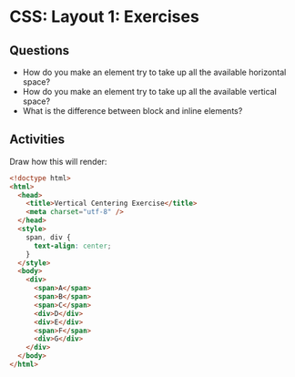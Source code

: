 # CSS: Layout 1: Exercises

## Questions

* How do you make an element try to take up all the available horizontal space?
* How do you make an element try to take up all the available vertical space?
* What is the difference between block and inline elements?

## Activities

Draw how this will render:

```html
<!doctype html>
<html>
  <head>
    <title>Vertical Centering Exercise</title>
    <meta charset="utf-8" />
  </head>
  <style>
    span, div {
      text-align: center;
    }
  </style>
  <body>
    <div>
      <span>A</span>
      <span>B</span>
      <span>C</span>
      <div>D</div>
      <div>E</div>
      <span>F</span>
      <div>G</div>
    </div>
  </body>
</html>
```
